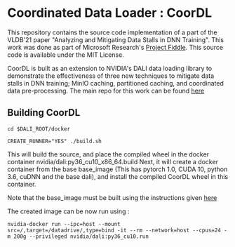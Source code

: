 # Coordinated Data Loader : CoorDL

This repository contains the source code implementation of a part of the VLDB'21 paper "Analyzing and Mitigating Data Stalls in DNN Training". This work was done as part of Microsoft Research's [Project Fiddle](https://www.microsoft.com/en-us/research/project/fiddle/). This source code is available under the MIT License.

CoorDL is built as an extension to NVIDIA's DALI data loading library to demonstrate the effectiveness of three new techniques to mitigate data stalls in DNN training; MinIO caching, partitioned caching, and coordinated data pre-processing. The main repo for this work can be found [here](https://github.com/msr-fiddle/ds_analyzer)

## Building CoorDL

    cd $DALI_ROOT/docker

    CREATE_RUNNER="YES" ./build.sh

This will build the source, and place the compiled wheel in the docker container nvidia/dali:py36_cu10_x86_64.build 
Next, it will create a docker container from the base base_image (This has pytorch 1.0, CUDA 10, python 3.6, cuDNN and the base dali), and install the compiled CoorDL wheel in this container.

Note that the base_image must be built using the instructions given [here](https://github.com/msr-fiddle/ds_analyzer/README.md/#setup)

The created image can be now run using : 

    nvidia-docker run --ipc=host --mount src=/,target=/datadrive/,type=bind -it --rm --network=host --cpus=24 -m 200g --privileged nvidia/dali:py36_cu10.run




